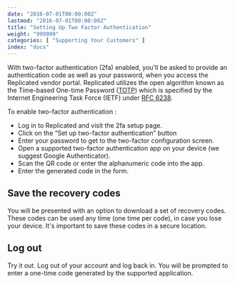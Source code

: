 ```yaml
---
date: "2016-07-01T00:00:00Z"
lastmod: "2016-07-01T00:00:00Z"
title: "Setting Up Two Factor Authentication"
weight: "999999"
categories: [ "Supporting Your Customers" ]
index: "docs"
---
```


With two-factor authentication (2fa) enabled, you'll be asked to provide an authentication code as 
well as your password, when you access the Replicated vendor portal. Replicated utilizes the open 
algorithm known as the Time-based One-time Password 
([TOTP](https://en.wikipedia.org/wiki/Time-based_One-time_Password_Algorithm)) which is specified by 
the Internet Engineering Task Force (IETF) under [RFC 6238](https://tools.ietf.org/html/rfc6238).

To enable two-factor authentication :

- Log in to Replicated and visit the 2fa setup page.
- Click on the “Set up two-factor authentication” button
- Enter your password to get to the two-factor configuration screen.
- Open a supported two-factor authentication app on your device (we suggest Google Authenticator).
- Scan the QR code or enter the alphanumeric code into the app.
- Enter the generated code in the form.

## Save the recovery codes

You will be presented with an option to download a set of recovery codes. These codes can be used any 
time (one time per code), in case you lose your device. It's important to save these codes in a secure 
location.

## Log out

Try it out. Log out of your account and log back in. You will be prompted to enter a one-time code 
generated by the supported application.
